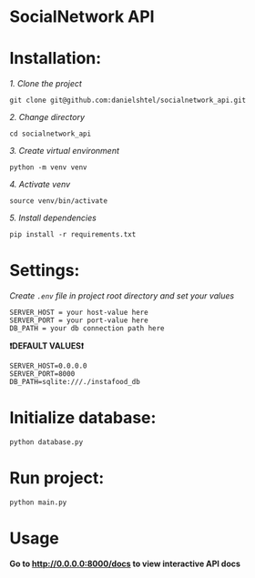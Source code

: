 # SocialNetwork API

# Installation:

*1. Clone the project*

```shell
git clone git@github.com:danielshtel/socialnetwork_api.git
```

*2. Change directory*

```shell
cd socialnetwork_api
```

*3. Create virtual environment*

```shell
python -m venv venv
```

*4. Activate venv*

```shell
source venv/bin/activate
```

*5. Install dependencies*

```shell
pip install -r requirements.txt
```

# Settings:

*Create `.env` file in project root directory and set your values*

```shell
SERVER_HOST = your host-value here
SERVER_PORT = your port-value here
DB_PATH = your db connection path here
```

**❗DEFAULT VALUES❗**

```shell
SERVER_HOST=0.0.0.0
SERVER_PORT=8000
DB_PATH=sqlite:///./instafood_db
```
# Initialize database:
```shell
python database.py
```
# Run project:

```shell
python main.py
```

# Usage

**Go to http://0.0.0.0:8000/docs to view interactive API docs**

